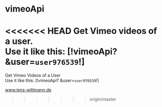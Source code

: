 # vimeoApi

<<<<<<< HEAD
Get Vimeo videos of a user.  
Use it like this: [!vimeoApi? &user=`user976539`!]
=======
Get Vimeo Videos of a User  
Use it like this: [!vimeoApi? &user=`user976539`!]

www.jens-wittmann.de
>>>>>>> origin/master

